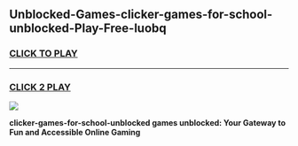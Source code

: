 
## Unblocked-Games-clicker-games-for-school-unblocked-Play-Free-luobq
<h3>
<a href="https://premium76.site?title=clicker-games-for-school-unblocked&ref=20A">CLICK TO PLAY</a></h3>
<hr>

<h3>
<a href="https://premium76.site?title=clicker-games-for-school-unblocked&ref=20A">CLICK 2 PLAY</a>
  
</h3>

<a href="https://premium76.site?title=clicker-games-for-school-unblocked&ref=20A"><img src="https://clearcache.store/games.png"></a>


**clicker-games-for-school-unblocked games unblocked: Your Gateway to Fun and Accessible Online Gaming**
